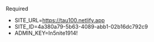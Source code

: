 Required
- SITE_URL=https://tau100.netlify.app
- SITE_ID=4a380a79-5b63-4089-abb1-02b16dc792c9
- ADMIN_KEY=In5nite1914!
